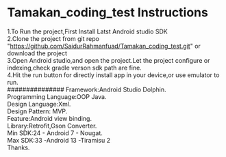 # Tamakan_coding_test Instructions
1.To Run the project,First Install Latst Android studio SDK\
2.Clone the project from git repo "https://github.com/SaidurRahmanfuad/Tamakan_coding_test.git" or download the project\
3.Open Android studio,and open the project.Let the project configure or indexing,check gradle verson sdk path are fine.\
4.Hit the run button for directly install app in your device,or use emulator to run.\
###############
Framework:Android Studio Dolphin.\
Programming Language:OOP Java.\
Design Language:Xml.\
Design Pattern: MVP.\
Feature:Android view binding.\
Library:Retrofit,Gson Converter.\
Min SDK:24 - Android 7 - Nougat.\
Max SDK:33 -Android 13 -Tiramisu 2\
Thanks.
